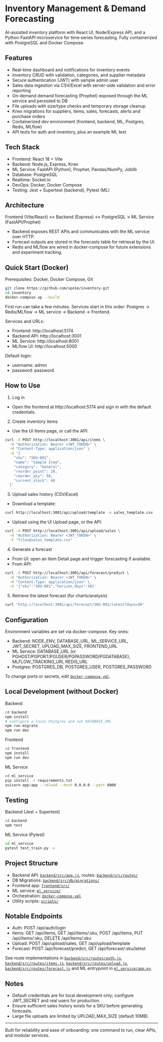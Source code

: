 # Inventory Management & Demand Forecasting

AI-assisted inventory platform with React UI, Node/Express API, and a Python FastAPI microservice for time‑series forecasting. Fully containerized with PostgreSQL and Docker Compose.


## Features

- Real-time dashboard and notifications for inventory events
- Inventory CRUD with validation, categories, and supplier metadata
- Secure authentication (JWT) with sample admin user
- Sales data ingestion via CSV/Excel with server-side validation and error reporting
- On-demand demand forecasting (Prophet) exposed through the ML service and persisted to DB
- File uploads with size/type checks and temporary storage cleanup
- Knex migrations for suppliers, items, sales, forecasts, alerts and purchase orders
- Containerized dev environment (frontend, backend, ML, Postgres, Redis, MLflow)
- API tests for auth and inventory, plus an example ML test


## Tech Stack

- Frontend: React 18 + Vite
- Backend: Node.js, Express, Knex
- ML Service: FastAPI (Python), Prophet, Pandas/NumPy, Joblib
- Database: PostgreSQL
- Realtime: Socket.io
- DevOps: Docker, Docker Compose
- Testing: Jest + Supertest (backend), Pytest (ML)


## Architecture

Frontend (Vite/React) ↔ Backend (Express) ↔ PostgreSQL
                     ↘ ML Service (FastAPI/Prophet)

- Backend exposes REST APIs and communicates with the ML service over HTTP.
- Forecast outputs are stored in the forecasts table for retrieval by the UI.
- Redis and MLflow are wired in docker-compose for future extensions and experiment tracking.


## Quick Start (Docker)

Prerequisites: Docker, Docker Compose, Git

```bash
git clone https://github.com/spn1e/inventory.git
cd inventory
docker-compose up --build
```

First run can take a few minutes. Services start in this order: Postgres → Redis/MLflow → ML service → Backend → Frontend.

Services and URLs:
- Frontend: http://localhost:5174
- Backend API: http://localhost:3001
- ML Service: http://localhost:8001
- MLflow UI: http://localhost:5000

Default login:
- username: admin
- password: password


## How to Use

1) Log in
- Open the frontend at http://localhost:5174 and sign in with the default credentials.

2) Create inventory items
- Use the UI Items page, or call the API:
```bash
curl -X POST http://localhost:3001/api/items \
  -H "Authorization: Bearer <JWT_TOKEN>" \
  -H "Content-Type: application/json" \
  -d '{
    "sku": "SKU-001",
    "name": "Sample Item",
    "category": "General",
    "reorder_point": 20,
    "reorder_qty": 50,
    "current_stock": 40
  }'
```

3) Upload sales history (CSV/Excel)
- Download a template:
```bash
curl http://localhost:3001/api/upload/template -o sales_template.csv
```
- Upload using the UI Upload page, or the API:
```bash
curl -X POST http://localhost:3001/api/upload/sales \
  -H "Authorization: Bearer <JWT_TOKEN>" \
  -F "file=@sales_template.csv"
```

4) Generate a forecast
- From UI: open an Item Detail page and trigger forecasting if available.
- From API:
```bash
curl -X POST http://localhost:3001/api/forecast/predict \
  -H "Authorization: Bearer <JWT_TOKEN>" \
  -H "Content-Type: application/json" \
  -d '{"sku":"SKU-001","horizon_days":30}'
```

5) Retrieve the latest forecast (for charts/analysis)
```bash
curl "http://localhost:3001/api/forecast/SKU-001/latest?days=30"
```


## Configuration

Environment variables are set via docker-compose. Key ones:
- Backend: NODE_ENV, DATABASE_URL, ML_SERVICE_URL, JWT_SECRET, UPLOAD_MAX_SIZE, FRONTEND_URL
- ML Service: DATABASE_URL (or PGHOST/PGPORT/PGUSER/PGPASSWORD/PGDATABASE), MLFLOW_TRACKING_URI, REDIS_URL
- Postgres: POSTGRES_DB, POSTGRES_USER, POSTGRES_PASSWORD

To change ports or secrets, edit [`docker-compose.yml`](docker-compose.yml).


## Local Development (without Docker)

Backend
```bash
cd backend
npm install
# configure a local Postgres and set DATABASE_URL
npm run migrate
npm run dev
```

Frontend
```bash
cd frontend
npm install
npm run dev
```

ML Service
```bash
cd ml_service
pip install -r requirements.txt
uvicorn app:app --reload --host 0.0.0.0 --port 8000
```


## Testing

Backend (Jest + Supertest)
```bash
cd backend
npm test
```

ML Service (Pytest)
```bash
cd ml_service
pytest test_train.py -v
```


## Project Structure

- Backend API: [`backend/src/app.js`](backend/src/app.js), routes: [`backend/src/routes/`](backend/src/routes/)
- DB Migrations: [`backend/src/db/migrations/`](backend/src/db/migrations/)
- Frontend app: [`frontend/src/`](frontend/src/)
- ML service: [`ml_service/`](ml_service/)
- Orchestration: [`docker-compose.yml`](docker-compose.yml)
- Utility scripts: [`scripts/`](scripts/)


## Notable Endpoints

- Auth: POST /api/auth/login
- Items: GET /api/items, GET /api/items/:sku, POST /api/items, PUT /api/items/:sku, DELETE /api/items/:sku
- Upload: POST /api/upload/sales, GET /api/upload/template
- Forecast: POST /api/forecast/predict, GET /api/forecast/:sku/latest

See route implementations in [`backend/src/routes/auth.js`](backend/src/routes/auth.js), [`backend/src/routes/items.js`](backend/src/routes/items.js), [`backend/src/routes/upload.js`](backend/src/routes/upload.js), [`backend/src/routes/forecast.js`](backend/src/routes/forecast.js) and ML entrypoint in [`ml_service/app.py`](ml_service/app.py).


## Notes

- Default credentials are for local development only; configure JWT_SECRET and real users for production.
- Ensure sufficient sales history exists for a SKU before generating forecasts.
- Large file uploads are limited by UPLOAD_MAX_SIZE (default 10MB).


---

Built for reliability and ease of onboarding: one command to run, clear APIs, and modular services.
